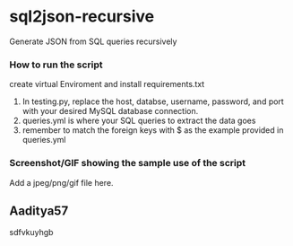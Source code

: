 # sql2json-recursive
Generate JSON from SQL queries recursively 

### How to run the script
create virtual Enviroment and install requirements.txt

1. In testing.py, replace the host, databse, username, password, and port with your desired MySQL database connection. 
2. queries.yml is where your SQL queries to extract the data goes
3. remember to match the foreign keys with $ as the example provided in queries.yml

### Screenshot/GIF showing the sample use of the script
<!--Remove the below lines and add yours -->
Add a jpeg/png/gif file here.

## Aaditya57
sdfvkuyhgb